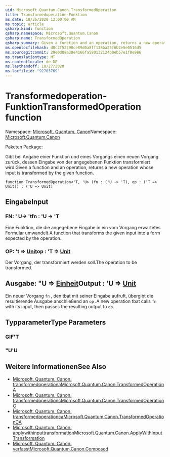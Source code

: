 ```yaml
---
uid: Microsoft.Quantum.Canon.TransformedOperation
title: Transformedoperation-Funktion
ms.date: 10/26/2020 12:00:00 AM
ms.topic: article
qsharp.kind: function
qsharp.namespace: Microsoft.Quantum.Canon
qsharp.name: TransformedOperation
qsharp.summary: Given a function and an operation, returns a new operation whose input is transformed by the given function.
ms.openlocfilehash: d8c2f52290ce89d0a8ff138ba25f6b2e5e0516d5
ms.sourcegitcommit: 29e0d88a30e4166fa580132124b0eb57e1f0e986
ms.translationtype: MT
ms.contentlocale: de-DE
ms.lasthandoff: 10/27/2020
ms.locfileid: "92703769"
---
```

# <a name="transformedoperation-function"></a><span data-ttu-id="a8983-102">Transformedoperation-Funktion</span><span class="sxs-lookup"><span data-stu-id="a8983-102">TransformedOperation function</span></span>

<span data-ttu-id="a8983-103">Namespace: [Microsoft. Quantum. Canon](xref:Microsoft.Quantum.Canon)</span><span class="sxs-lookup"><span data-stu-id="a8983-103">Namespace: [Microsoft.Quantum.Canon](xref:Microsoft.Quantum.Canon)</span></span>

<span data-ttu-id="a8983-104">Paketen [](https://nuget.org/packages/)</span><span class="sxs-lookup"><span data-stu-id="a8983-104">Package: [](https://nuget.org/packages/)</span></span>


<span data-ttu-id="a8983-105">Gibt bei Angabe einer Funktion und eines Vorgangs einen neuen Vorgang zurück, dessen Eingabe von der angegebenen Funktion transformiert wird.</span><span class="sxs-lookup"><span data-stu-id="a8983-105">Given a function and an operation, returns a new operation whose input is transformed by the given function.</span></span>

```qsharp
function TransformedOperation<'T, 'U> (fn : ('U -> 'T), op : ('T => Unit)) : ('U => Unit)
```


## <a name="input"></a><span data-ttu-id="a8983-106">Eingabe</span><span class="sxs-lookup"><span data-stu-id="a8983-106">Input</span></span>

### <a name="fn--u---t"></a><span data-ttu-id="a8983-107">FN: ' U-> 't</span><span class="sxs-lookup"><span data-stu-id="a8983-107">fn : 'U -> 'T</span></span>

<span data-ttu-id="a8983-108">Eine Funktion, die die angegebene Eingabe in ein vom Vorgang erwartetes Formular umwandelt.</span><span class="sxs-lookup"><span data-stu-id="a8983-108">A function that transforms the given input into a form expected by the operation.</span></span>


### <a name="op--t--unit"></a><span data-ttu-id="a8983-109">OP: 't => [Unit](xref:microsoft.quantum.lang-ref.unit)</span><span class="sxs-lookup"><span data-stu-id="a8983-109">op : 'T => [Unit](xref:microsoft.quantum.lang-ref.unit)</span></span> 

<span data-ttu-id="a8983-110">Der Vorgang, der transformiert werden soll.</span><span class="sxs-lookup"><span data-stu-id="a8983-110">The operation to be transformed.</span></span>



## <a name="output--u--unit"></a><span data-ttu-id="a8983-111">Ausgabe: "U => [Einheit](xref:microsoft.quantum.lang-ref.unit)</span><span class="sxs-lookup"><span data-stu-id="a8983-111">Output : 'U => [Unit](xref:microsoft.quantum.lang-ref.unit)</span></span> 

<span data-ttu-id="a8983-112">Ein neuer Vorgang `fn` , den tbat mit seiner Eingabe aufruft, übergibt die resultierende Ausgabe anschließend an `op` .</span><span class="sxs-lookup"><span data-stu-id="a8983-112">A new operation tbat calls `fn` with its input, then passes the resulting output to `op`.</span></span>

## <a name="type-parameters"></a><span data-ttu-id="a8983-113">Typparameter</span><span class="sxs-lookup"><span data-stu-id="a8983-113">Type Parameters</span></span>

### <a name="t"></a><span data-ttu-id="a8983-114">GIF</span><span class="sxs-lookup"><span data-stu-id="a8983-114">'T</span></span>


### <a name="u"></a><span data-ttu-id="a8983-115">"U</span><span class="sxs-lookup"><span data-stu-id="a8983-115">'U</span></span>



## <a name="see-also"></a><span data-ttu-id="a8983-116">Weitere Informationen</span><span class="sxs-lookup"><span data-stu-id="a8983-116">See Also</span></span>

- [<span data-ttu-id="a8983-117">Microsoft. Quantum. Canon. transformedoperationa</span><span class="sxs-lookup"><span data-stu-id="a8983-117">Microsoft.Quantum.Canon.TransformedOperationA</span></span>](xref:Microsoft.Quantum.Canon.TransformedOperationA)
- [<span data-ttu-id="a8983-118">Microsoft. Quantum. Canon. transformedoperationc</span><span class="sxs-lookup"><span data-stu-id="a8983-118">Microsoft.Quantum.Canon.TransformedOperationC</span></span>](xref:Microsoft.Quantum.Canon.TransformedOperationC)
- [<span data-ttu-id="a8983-119">Microsoft. Quantum. Canon. transformedoperationca</span><span class="sxs-lookup"><span data-stu-id="a8983-119">Microsoft.Quantum.Canon.TransformedOperationCA</span></span>](xref:Microsoft.Quantum.Canon.TransformedOperationCA)
- [<span data-ttu-id="a8983-120">Microsoft. Quantum. Canon. applywithinputtransformation</span><span class="sxs-lookup"><span data-stu-id="a8983-120">Microsoft.Quantum.Canon.ApplyWithInputTransformation</span></span>](xref:Microsoft.Quantum.Canon.ApplyWithInputTransformation)
- [<span data-ttu-id="a8983-121">Microsoft. Quantum. Canon. verfasst</span><span class="sxs-lookup"><span data-stu-id="a8983-121">Microsoft.Quantum.Canon.Composed</span></span>](xref:Microsoft.Quantum.Canon.Composed)